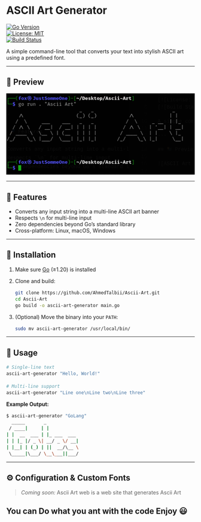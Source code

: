 # ASCII Art Generator

[![Go Version](https://img.shields.io/badge/go-1.20+-blue.svg)](https://golang.org)  
[![License: MIT](https://img.shields.io/badge/License-MIT-green.svg)](./LICENSE)  
[![Build Status](https://img.shields.io/github/actions/workflow/status/AhmedTalbii/Ascii-Art/go.yml)](https://github.com/AhmedTalbii/Ascii-Art/actions)

A simple command-line tool that converts your text into stylish ASCII art using a predefined font.

---

## 📸 Preview

![ASCII Art Example](./assets/asciiArt.png)

---

## 🚀 Features

- Converts any input string into a multi-line ASCII art banner  
- Respects `\n` for multi-line input  
- Zero dependencies beyond Go’s standard library  
- Cross-platform: Linux, macOS, Windows

---

## 💾 Installation

1. Make sure [Go](https://golang.org/dl/) (≥1.20) is installed  
2. Clone and build:

   ```bash
   git clone https://github.com/AhmedTalbii/Ascii-Art.git
   cd Ascii-Art
   go build -o ascii-art-generator main.go
   ```

3. (Optional) Move the binary into your `PATH`:

   ```bash
   sudo mv ascii-art-generator /usr/local/bin/
   ```

---

## 🎯 Usage

```bash
# Single-line text
ascii-art-generator "Hello, World!"

# Multi-line support
ascii-art-generator "Line one\nLine two\nLine three"
```

**Example Output:**

```bash
$ ascii-art-generator "GoLang"
  _____       _             
 / ____|     | |            
| |  __  ___ | |_ ___  ___  
| | |_ |/ _ \| __/ _ \/ __| 
| |__| | (_) | ||  __/\__ \ 
 \_____|\___/ \__\___||___/ 
```

---

## ⚙️ Configuration & Custom Fonts

> _Coming soon:_ Ascii Art web is a web site that generates Ascii Art

## You can Do what you ant with the code Enjoy 😃
